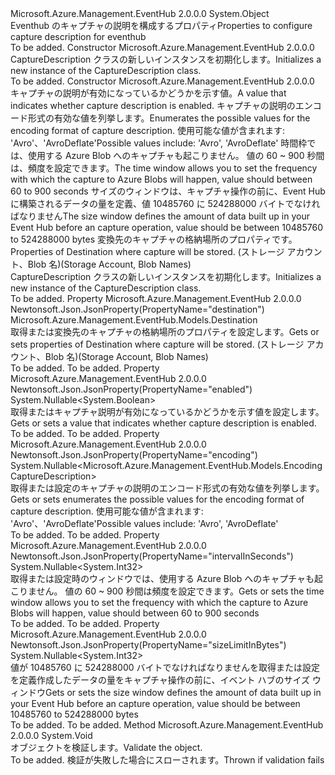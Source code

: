 <Type Name="CaptureDescription" FullName="Microsoft.Azure.Management.EventHub.Models.CaptureDescription">
  <TypeSignature Language="C#" Value="public class CaptureDescription" />
  <TypeSignature Language="ILAsm" Value=".class public auto ansi beforefieldinit CaptureDescription extends System.Object" />
  <TypeSignature Language="DocId" Value="T:Microsoft.Azure.Management.EventHub.Models.CaptureDescription" />
  <TypeSignature Language="VB.NET" Value="Public Class CaptureDescription" />
  <TypeSignature Language="F#" Value="type CaptureDescription = class" />
  <AssemblyInfo>
    <AssemblyName>Microsoft.Azure.Management.EventHub</AssemblyName>
    <AssemblyVersion>2.0.0.0</AssemblyVersion>
  </AssemblyInfo>
  <Base>
    <BaseTypeName>System.Object</BaseTypeName>
  </Base>
  <Interfaces />
  <Docs>
    <summary>
            <span data-ttu-id="d6bbb-101">Eventhub のキャプチャの説明を構成するプロパティ</span><span class="sxs-lookup"><span data-stu-id="d6bbb-101">Properties to configure capture description for eventhub</span></span>
            </summary>
    <remarks>To be added.</remarks>
  </Docs>
  <Members>
    <Member MemberName=".ctor">
      <MemberSignature Language="C#" Value="public CaptureDescription ();" />
      <MemberSignature Language="ILAsm" Value=".method public hidebysig specialname rtspecialname instance void .ctor() cil managed" />
      <MemberSignature Language="DocId" Value="M:Microsoft.Azure.Management.EventHub.Models.CaptureDescription.#ctor" />
      <MemberSignature Language="VB.NET" Value="Public Sub New ()" />
      <MemberType>Constructor</MemberType>
      <AssemblyInfo>
        <AssemblyName>Microsoft.Azure.Management.EventHub</AssemblyName>
        <AssemblyVersion>2.0.0.0</AssemblyVersion>
      </AssemblyInfo>
      <Parameters />
      <Docs>
        <summary>
            <span data-ttu-id="d6bbb-102">CaptureDescription クラスの新しいインスタンスを初期化します。</span><span class="sxs-lookup"><span data-stu-id="d6bbb-102">Initializes a new instance of the CaptureDescription class.</span></span>
            </summary>
        <remarks>To be added.</remarks>
      </Docs>
    </Member>
    <Member MemberName=".ctor">
      <MemberSignature Language="C#" Value="public CaptureDescription (Nullable&lt;bool&gt; enabled = null, Nullable&lt;Microsoft.Azure.Management.EventHub.Models.EncodingCaptureDescription&gt; encoding = null, Nullable&lt;int&gt; intervalInSeconds = null, Nullable&lt;int&gt; sizeLimitInBytes = null, Microsoft.Azure.Management.EventHub.Models.Destination destination = null);" />
      <MemberSignature Language="ILAsm" Value=".method public hidebysig specialname rtspecialname instance void .ctor(valuetype System.Nullable`1&lt;bool&gt; enabled, valuetype System.Nullable`1&lt;valuetype Microsoft.Azure.Management.EventHub.Models.EncodingCaptureDescription&gt; encoding, valuetype System.Nullable`1&lt;int32&gt; intervalInSeconds, valuetype System.Nullable`1&lt;int32&gt; sizeLimitInBytes, class Microsoft.Azure.Management.EventHub.Models.Destination destination) cil managed" />
      <MemberSignature Language="DocId" Value="M:Microsoft.Azure.Management.EventHub.Models.CaptureDescription.#ctor(System.Nullable{System.Boolean},System.Nullable{Microsoft.Azure.Management.EventHub.Models.EncodingCaptureDescription},System.Nullable{System.Int32},System.Nullable{System.Int32},Microsoft.Azure.Management.EventHub.Models.Destination)" />
      <MemberSignature Language="F#" Value="new Microsoft.Azure.Management.EventHub.Models.CaptureDescription : Nullable&lt;bool&gt; * Nullable&lt;Microsoft.Azure.Management.EventHub.Models.EncodingCaptureDescription&gt; * Nullable&lt;int&gt; * Nullable&lt;int&gt; * Microsoft.Azure.Management.EventHub.Models.Destination -&gt; Microsoft.Azure.Management.EventHub.Models.CaptureDescription" Usage="new Microsoft.Azure.Management.EventHub.Models.CaptureDescription (enabled, encoding, intervalInSeconds, sizeLimitInBytes, destination)" />
      <MemberType>Constructor</MemberType>
      <AssemblyInfo>
        <AssemblyName>Microsoft.Azure.Management.EventHub</AssemblyName>
        <AssemblyVersion>2.0.0.0</AssemblyVersion>
      </AssemblyInfo>
      <Parameters>
        <Parameter Name="enabled" Type="System.Nullable&lt;System.Boolean&gt;" />
        <Parameter Name="encoding" Type="System.Nullable&lt;Microsoft.Azure.Management.EventHub.Models.EncodingCaptureDescription&gt;" />
        <Parameter Name="intervalInSeconds" Type="System.Nullable&lt;System.Int32&gt;" />
        <Parameter Name="sizeLimitInBytes" Type="System.Nullable&lt;System.Int32&gt;" />
        <Parameter Name="destination" Type="Microsoft.Azure.Management.EventHub.Models.Destination" />
      </Parameters>
      <Docs>
        <param name="enabled"><span data-ttu-id="d6bbb-103">キャプチャの説明が有効になっているかどうかを示す値。</span><span class="sxs-lookup"><span data-stu-id="d6bbb-103">A value that indicates whether capture description is enabled.</span></span> </param>
        <param name="encoding"><span data-ttu-id="d6bbb-104">キャプチャの説明のエンコード形式の有効な値を列挙します。</span><span class="sxs-lookup"><span data-stu-id="d6bbb-104">Enumerates the possible values for the encoding format of capture description.</span></span> <span data-ttu-id="d6bbb-105">使用可能な値が含まれます: 'Avro'、'AvroDeflate'</span><span class="sxs-lookup"><span data-stu-id="d6bbb-105">Possible values include: 'Avro', 'AvroDeflate'</span></span></param>
        <param name="intervalInSeconds"><span data-ttu-id="d6bbb-106">時間枠では、使用する Azure Blob へのキャプチャも起こりません。 値の 60 ~ 900 秒間は、頻度を設定できます。</span><span class="sxs-lookup"><span data-stu-id="d6bbb-106">The time window allows you to set the frequency with which the capture to Azure Blobs will happen, value should between 60 to 900 seconds</span></span></param>
        <param name="sizeLimitInBytes"><span data-ttu-id="d6bbb-107">サイズのウィンドウは、キャプチャ操作の前に、Event Hub に構築されるデータの量を定義、値 10485760 に 524288000 バイトでなければなりません</span><span class="sxs-lookup"><span data-stu-id="d6bbb-107">The size window defines the amount of data built up in your Event Hub before an capture operation, value should be between 10485760 to 524288000 bytes</span></span></param>
        <param name="destination"><span data-ttu-id="d6bbb-108">変換先のキャプチャの格納場所のプロパティです。</span><span class="sxs-lookup"><span data-stu-id="d6bbb-108">Properties of Destination where capture will be stored.</span></span> <span data-ttu-id="d6bbb-109">(ストレージ アカウント、Blob 名)</span><span class="sxs-lookup"><span data-stu-id="d6bbb-109">(Storage Account, Blob Names)</span></span></param>
        <summary>
            <span data-ttu-id="d6bbb-110">CaptureDescription クラスの新しいインスタンスを初期化します。</span><span class="sxs-lookup"><span data-stu-id="d6bbb-110">Initializes a new instance of the CaptureDescription class.</span></span>
            </summary>
        <remarks>To be added.</remarks>
      </Docs>
    </Member>
    <Member MemberName="Destination">
      <MemberSignature Language="C#" Value="public Microsoft.Azure.Management.EventHub.Models.Destination Destination { get; set; }" />
      <MemberSignature Language="ILAsm" Value=".property instance class Microsoft.Azure.Management.EventHub.Models.Destination Destination" />
      <MemberSignature Language="DocId" Value="P:Microsoft.Azure.Management.EventHub.Models.CaptureDescription.Destination" />
      <MemberSignature Language="VB.NET" Value="Public Property Destination As Destination" />
      <MemberSignature Language="F#" Value="member this.Destination : Microsoft.Azure.Management.EventHub.Models.Destination with get, set" Usage="Microsoft.Azure.Management.EventHub.Models.CaptureDescription.Destination" />
      <MemberType>Property</MemberType>
      <AssemblyInfo>
        <AssemblyName>Microsoft.Azure.Management.EventHub</AssemblyName>
        <AssemblyVersion>2.0.0.0</AssemblyVersion>
      </AssemblyInfo>
      <Attributes>
        <Attribute>
          <AttributeName>Newtonsoft.Json.JsonProperty(PropertyName="destination")</AttributeName>
        </Attribute>
      </Attributes>
      <ReturnValue>
        <ReturnType>Microsoft.Azure.Management.EventHub.Models.Destination</ReturnType>
      </ReturnValue>
      <Docs>
        <summary>
            <span data-ttu-id="d6bbb-111">取得または変換先のキャプチャの格納場所のプロパティを設定します。</span><span class="sxs-lookup"><span data-stu-id="d6bbb-111">Gets or sets properties of Destination where capture will be stored.</span></span> <span data-ttu-id="d6bbb-112">(ストレージ アカウント、Blob 名)</span><span class="sxs-lookup"><span data-stu-id="d6bbb-112">(Storage Account, Blob Names)</span></span>
            </summary>
        <value>To be added.</value>
        <remarks>To be added.</remarks>
      </Docs>
    </Member>
    <Member MemberName="Enabled">
      <MemberSignature Language="C#" Value="public Nullable&lt;bool&gt; Enabled { get; set; }" />
      <MemberSignature Language="ILAsm" Value=".property instance valuetype System.Nullable`1&lt;bool&gt; Enabled" />
      <MemberSignature Language="DocId" Value="P:Microsoft.Azure.Management.EventHub.Models.CaptureDescription.Enabled" />
      <MemberSignature Language="VB.NET" Value="Public Property Enabled As Nullable(Of Boolean)" />
      <MemberSignature Language="F#" Value="member this.Enabled : Nullable&lt;bool&gt; with get, set" Usage="Microsoft.Azure.Management.EventHub.Models.CaptureDescription.Enabled" />
      <MemberType>Property</MemberType>
      <AssemblyInfo>
        <AssemblyName>Microsoft.Azure.Management.EventHub</AssemblyName>
        <AssemblyVersion>2.0.0.0</AssemblyVersion>
      </AssemblyInfo>
      <Attributes>
        <Attribute>
          <AttributeName>Newtonsoft.Json.JsonProperty(PropertyName="enabled")</AttributeName>
        </Attribute>
      </Attributes>
      <ReturnValue>
        <ReturnType>System.Nullable&lt;System.Boolean&gt;</ReturnType>
      </ReturnValue>
      <Docs>
        <summary>
            <span data-ttu-id="d6bbb-113">取得またはキャプチャ説明が有効になっているかどうかを示す値を設定します。</span><span class="sxs-lookup"><span data-stu-id="d6bbb-113">Gets or sets a value that indicates whether capture description is enabled.</span></span>
            </summary>
        <value>To be added.</value>
        <remarks>To be added.</remarks>
      </Docs>
    </Member>
    <Member MemberName="Encoding">
      <MemberSignature Language="C#" Value="public Nullable&lt;Microsoft.Azure.Management.EventHub.Models.EncodingCaptureDescription&gt; Encoding { get; set; }" />
      <MemberSignature Language="ILAsm" Value=".property instance valuetype System.Nullable`1&lt;valuetype Microsoft.Azure.Management.EventHub.Models.EncodingCaptureDescription&gt; Encoding" />
      <MemberSignature Language="DocId" Value="P:Microsoft.Azure.Management.EventHub.Models.CaptureDescription.Encoding" />
      <MemberSignature Language="VB.NET" Value="Public Property Encoding As Nullable(Of EncodingCaptureDescription)" />
      <MemberSignature Language="F#" Value="member this.Encoding : Nullable&lt;Microsoft.Azure.Management.EventHub.Models.EncodingCaptureDescription&gt; with get, set" Usage="Microsoft.Azure.Management.EventHub.Models.CaptureDescription.Encoding" />
      <MemberType>Property</MemberType>
      <AssemblyInfo>
        <AssemblyName>Microsoft.Azure.Management.EventHub</AssemblyName>
        <AssemblyVersion>2.0.0.0</AssemblyVersion>
      </AssemblyInfo>
      <Attributes>
        <Attribute>
          <AttributeName>Newtonsoft.Json.JsonProperty(PropertyName="encoding")</AttributeName>
        </Attribute>
      </Attributes>
      <ReturnValue>
        <ReturnType>System.Nullable&lt;Microsoft.Azure.Management.EventHub.Models.EncodingCaptureDescription&gt;</ReturnType>
      </ReturnValue>
      <Docs>
        <summary>
            <span data-ttu-id="d6bbb-114">取得または設定のキャプチャの説明のエンコード形式の有効な値を列挙します。</span><span class="sxs-lookup"><span data-stu-id="d6bbb-114">Gets or sets enumerates the possible values for the encoding format of capture description.</span></span> <span data-ttu-id="d6bbb-115">使用可能な値が含まれます: 'Avro'、'AvroDeflate'</span><span class="sxs-lookup"><span data-stu-id="d6bbb-115">Possible values include: 'Avro', 'AvroDeflate'</span></span>
            </summary>
        <value>To be added.</value>
        <remarks>To be added.</remarks>
      </Docs>
    </Member>
    <Member MemberName="IntervalInSeconds">
      <MemberSignature Language="C#" Value="public Nullable&lt;int&gt; IntervalInSeconds { get; set; }" />
      <MemberSignature Language="ILAsm" Value=".property instance valuetype System.Nullable`1&lt;int32&gt; IntervalInSeconds" />
      <MemberSignature Language="DocId" Value="P:Microsoft.Azure.Management.EventHub.Models.CaptureDescription.IntervalInSeconds" />
      <MemberSignature Language="VB.NET" Value="Public Property IntervalInSeconds As Nullable(Of Integer)" />
      <MemberSignature Language="F#" Value="member this.IntervalInSeconds : Nullable&lt;int&gt; with get, set" Usage="Microsoft.Azure.Management.EventHub.Models.CaptureDescription.IntervalInSeconds" />
      <MemberType>Property</MemberType>
      <AssemblyInfo>
        <AssemblyName>Microsoft.Azure.Management.EventHub</AssemblyName>
        <AssemblyVersion>2.0.0.0</AssemblyVersion>
      </AssemblyInfo>
      <Attributes>
        <Attribute>
          <AttributeName>Newtonsoft.Json.JsonProperty(PropertyName="intervalInSeconds")</AttributeName>
        </Attribute>
      </Attributes>
      <ReturnValue>
        <ReturnType>System.Nullable&lt;System.Int32&gt;</ReturnType>
      </ReturnValue>
      <Docs>
        <summary>
            <span data-ttu-id="d6bbb-116">取得または設定時のウィンドウでは、使用する Azure Blob へのキャプチャも起こりません。 値の 60 ~ 900 秒間は頻度を設定できます。</span><span class="sxs-lookup"><span data-stu-id="d6bbb-116">Gets or sets the time window allows you to set the frequency with which the capture to Azure Blobs will happen, value should between 60 to 900 seconds</span></span>
            </summary>
        <value>To be added.</value>
        <remarks>To be added.</remarks>
      </Docs>
    </Member>
    <Member MemberName="SizeLimitInBytes">
      <MemberSignature Language="C#" Value="public Nullable&lt;int&gt; SizeLimitInBytes { get; set; }" />
      <MemberSignature Language="ILAsm" Value=".property instance valuetype System.Nullable`1&lt;int32&gt; SizeLimitInBytes" />
      <MemberSignature Language="DocId" Value="P:Microsoft.Azure.Management.EventHub.Models.CaptureDescription.SizeLimitInBytes" />
      <MemberSignature Language="VB.NET" Value="Public Property SizeLimitInBytes As Nullable(Of Integer)" />
      <MemberSignature Language="F#" Value="member this.SizeLimitInBytes : Nullable&lt;int&gt; with get, set" Usage="Microsoft.Azure.Management.EventHub.Models.CaptureDescription.SizeLimitInBytes" />
      <MemberType>Property</MemberType>
      <AssemblyInfo>
        <AssemblyName>Microsoft.Azure.Management.EventHub</AssemblyName>
        <AssemblyVersion>2.0.0.0</AssemblyVersion>
      </AssemblyInfo>
      <Attributes>
        <Attribute>
          <AttributeName>Newtonsoft.Json.JsonProperty(PropertyName="sizeLimitInBytes")</AttributeName>
        </Attribute>
      </Attributes>
      <ReturnValue>
        <ReturnType>System.Nullable&lt;System.Int32&gt;</ReturnType>
      </ReturnValue>
      <Docs>
        <summary>
            <span data-ttu-id="d6bbb-117">値が 10485760 に 524288000 バイトでなければなりませんを取得または設定を定義作成したデータの量をキャプチャ操作の前に、イベント ハブのサイズ ウィンドウ</span><span class="sxs-lookup"><span data-stu-id="d6bbb-117">Gets or sets the size window defines the amount of data built up in your Event Hub before an capture operation, value should be between 10485760 to 524288000 bytes</span></span>
            </summary>
        <value>To be added.</value>
        <remarks>To be added.</remarks>
      </Docs>
    </Member>
    <Member MemberName="Validate">
      <MemberSignature Language="C#" Value="public virtual void Validate ();" />
      <MemberSignature Language="ILAsm" Value=".method public hidebysig newslot virtual instance void Validate() cil managed" />
      <MemberSignature Language="DocId" Value="M:Microsoft.Azure.Management.EventHub.Models.CaptureDescription.Validate" />
      <MemberSignature Language="VB.NET" Value="Public Overridable Sub Validate ()" />
      <MemberSignature Language="F#" Value="abstract member Validate : unit -&gt; unit&#xA;override this.Validate : unit -&gt; unit" Usage="captureDescription.Validate " />
      <MemberType>Method</MemberType>
      <AssemblyInfo>
        <AssemblyName>Microsoft.Azure.Management.EventHub</AssemblyName>
        <AssemblyVersion>2.0.0.0</AssemblyVersion>
      </AssemblyInfo>
      <ReturnValue>
        <ReturnType>System.Void</ReturnType>
      </ReturnValue>
      <Parameters />
      <Docs>
        <summary>
            <span data-ttu-id="d6bbb-118">オブジェクトを検証します。</span><span class="sxs-lookup"><span data-stu-id="d6bbb-118">Validate the object.</span></span>
            </summary>
        <remarks>To be added.</remarks>
        <exception cref="T:Microsoft.Rest.ValidationException">
            <span data-ttu-id="d6bbb-119">検証が失敗した場合にスローされます。</span><span class="sxs-lookup"><span data-stu-id="d6bbb-119">Thrown if validation fails</span></span>
            </exception>
      </Docs>
    </Member>
  </Members>
</Type>
